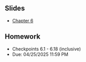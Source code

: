 ## Slides
- [Chapter 6](../Slides/Chapter06.pdf)

## Homework
  
- Checkpoints 6.1 - 6.18 (inclusive)
- Due: 04/25/2025 11:59 PM 